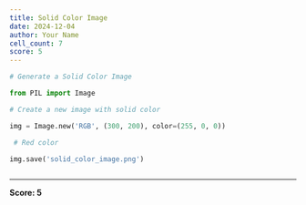 ```yaml
---
title: Solid Color Image
date: 2024-12-04
author: Your Name
cell_count: 7
score: 5
---
```


```python
# Generate a Solid Color Image
```


```python
from PIL import Image
```


```python
# Create a new image with solid color
```


```python
img = Image.new('RGB', (300, 200), color=(255, 0, 0))
```


```python
 # Red color
```


```python
img.save('solid_color_image.png')
```


```python

```


---
**Score: 5**
